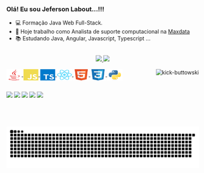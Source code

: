 ### Olá! Eu sou Jeferson Labout...!!!

- 💻  Formação Java Web Full-Stack.
- 💼 Hoje trabalho como Analista de suporte computacional na [Maxdata](https://maxdatasistemas.com.br/)
- 📚 Estudando Java, Angular, Javascript, Typescript ...
##
<div align="center" dir="auto">
  <a href="https://github.com/jeferson-labout">
  <img height="180em" src="https://github-readme-stats.vercel.app/api?username=jeferson-labout&show_icons=true&theme=ocean_dark&include_all_commits=true&count_private=true"/>
  <img height="180em" src="https://github-readme-stats.vercel.app/api/top-langs/?username=jeferson-labout&layout=compact&langs_count=7&theme=ocean_dark"/>
</div>

<div style="display: inline_block"><br>
  <img align="center" alt="Jeferson-Java" height="30" width="40" src="https://raw.githubusercontent.com/devicons/devicon/master/icons/java/java-plain.svg">
  <img align="center" alt="Jeferson-Js" height="30" width="40" src="https://raw.githubusercontent.com/devicons/devicon/master/icons/javascript/javascript-plain.svg">
  <img align="center" alt="Jeferson-Ts" height="30" width="40" src="https://raw.githubusercontent.com/devicons/devicon/master/icons/typescript/typescript-plain.svg">
  <img align="center" alt="Jeferson-React" height="30" width="40" src="https://raw.githubusercontent.com/devicons/devicon/master/icons/react/react-original.svg">
  <img align="center" alt="Jeferson-HTML" height="30" width="40" src="https://raw.githubusercontent.com/devicons/devicon/master/icons/html5/html5-original.svg">
  <img align="center" alt="Jeferson-CSS" height="30" width="40" src="https://raw.githubusercontent.com/devicons/devicon/master/icons/css3/css3-original.svg">
  <img align="center" alt="Jeferson-Python" height="30" width="40" src="https://raw.githubusercontent.com/devicons/devicon/master/icons/python/python-original.svg">
  <img align="right" alt="kick-buttowski" height="150"src="https://img.cartoongoodies.com/wp-content/uploads/2020/06/Kick-Buttowski-fist-in-the-air-169x300.png" data-canonical-src="https://www.pngkey.com/png/full/149-1496931_kick-buttowski.png?width=676&amp;height=676">
</div>

##

<div dir="auto"><a href="https://github.com/Jeferson-Labout"> 
  </a><a href="https://www.youtube.com/channel/UCRgcsiRnqRQdemZF5Q3UUOQ" {:target="_blank" rel="noopener"}><img src="https://camo.githubusercontent.com/d79c5549652f9c7690992eb49571d216a70a480681561cbd93bfbfc77c491e54/68747470733a2f2f696d672e736869656c64732e696f2f62616467652f596f75547562652d4646303030303f7374796c653d666f722d7468652d6261646765266c6f676f3d796f7574756265266c6f676f436f6c6f723d7768697465" data-canonical-src="https://img.shields.io/badge/YouTube-FF0000?style=for-the-badge&amp;logo=youtube&amp;logoColor=white" style="max-width: 100%;"></a>
  <a href="https://www.instagram.com/jefsonlabout" target="_blank" rel="nofollow"><img src="https://camo.githubusercontent.com/acaa286597b43c96dc02b69b90de15a65c52063e31835b763a061cc815f64bac/68747470733a2f2f696d672e736869656c64732e696f2f62616467652f2d496e7374616772616d2d2532334534343035463f7374796c653d666f722d7468652d6261646765266c6f676f3d696e7374616772616d266c6f676f436f6c6f723d7768697465" data-canonical-src="https://img.shields.io/badge/-Instagram-%23E4405F?style=for-the-badge&amp;logo=instagram&amp;logoColor=white" style="max-width: 100%;"></a>
 	<a href="https://twitter.com/JefersonLabout"  target="_blank" rel="nofollow"><img src="https://img.shields.io/badge/Twitter-1DA1F2?style=for-the-badge&logo=twitter&logoColor=white"style="max-width: 100%;"></a>
  <a href="mailto:jefson1989@gmail.com" target="_blank"><img src="https://camo.githubusercontent.com/927d6b3961fa048ff7303daf291cb5869dfa25018997cf8c1373c2f6a85b1458/68747470733a2f2f696d672e736869656c64732e696f2f62616467652f2d476d61696c2d2532333333333f7374796c653d666f722d7468652d6261646765266c6f676f3d676d61696c266c6f676f436f6c6f723d7768697465" data-canonical-src="https://img.shields.io/badge/-Gmail-%23333?style=for-the-badge&amp;logo=gmail&amp;logoColor=white" style="max-width: 100%;"></a>
  <a href="https://www.linkedin.com/in/jeferson-labout-91686015b" target="_blank" rel="nofollow"><img src="https://camo.githubusercontent.com/c00f87aeebbec37f3ee0857cc4c20b21fefde8a96caf4744383ebfe44a47fe3f/68747470733a2f2f696d672e736869656c64732e696f2f62616467652f2d4c696e6b6564496e2d2532333030373742353f7374796c653d666f722d7468652d6261646765266c6f676f3d6c696e6b6564696e266c6f676f436f6c6f723d7768697465" data-canonical-src="https://img.shields.io/badge/-LinkedIn-%230077B5?style=for-the-badge&amp;logo=linkedin&amp;logoColor=white" style="max-width: 100%;"></a> 
  
  ![Snake animation](https://github.com/jeferson-labout/jeferson-labout/blob/output/github-contribution-grid-snake.svg)
  
</div>
